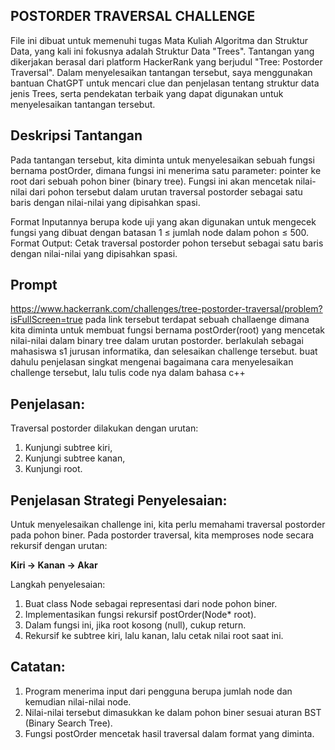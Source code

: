 ## POSTORDER TRAVERSAL CHALLENGE
File ini dibuat untuk memenuhi tugas Mata Kuliah Algoritma dan Struktur Data, yang kali ini fokusnya adalah Struktur Data "Trees". Tantangan yang dikerjakan berasal dari platform HackerRank yang berjudul "Tree: Postorder Traversal". Dalam menyelesaikan tantangan tersebut, saya menggunakan bantuan ChatGPT untuk mencari clue dan penjelasan tentang struktur data jenis Trees, serta pendekatan terbaik yang dapat digunakan untuk menyelesaikan tantangan tersebut.

## Deskripsi Tantangan
Pada tantangan tersebut, kita diminta untuk menyelesaikan sebuah fungsi bernama postOrder, dimana fungsi ini menerima satu parameter: pointer ke root dari sebuah pohon biner (binary tree). Fungsi ini akan mencetak nilai-nilai dari pohon tersebut dalam urutan traversal postorder sebagai satu baris dengan nilai-nilai yang dipisahkan spasi.

Format Inputannya berupa kode uji yang akan digunakan untuk mengecek fungsi yang dibuat dengan batasan 1 ≤ jumlah node dalam pohon ≤ 500. 
Format Output: Cetak traversal postorder pohon tersebut sebagai satu baris dengan nilai-nilai yang dipisahkan spasi.

## Prompt
https://www.hackerrank.com/challenges/tree-postorder-traversal/problem?isFullScreen=true 
pada link tersebut terdapat sebuah challaenge dimana kita diminta untuk membuat fungsi bernama postOrder(root) yang mencetak nilai-nilai dalam binary tree dalam urutan postorder. berlakulah sebagai mahasiswa s1 jurusan informatika, dan selesaikan challenge tersebut. buat dahulu penjelasan singkat mengenai bagaimana cara menyelesaikan challenge tersebut, lalu tulis code nya dalam bahasa c++

## Penjelasan:
Traversal postorder dilakukan dengan urutan:
1. Kunjungi subtree kiri,
2. Kunjungi subtree kanan,
3. Kunjungi root.

## Penjelasan Strategi Penyelesaian:
Untuk menyelesaikan challenge ini, kita perlu memahami traversal postorder pada pohon biner. Pada postorder traversal, kita memproses node secara rekursif dengan urutan:

**Kiri → Kanan → Akar**

Langkah penyelesaian:
1. Buat class Node sebagai representasi dari node pohon biner.
2. Implementasikan fungsi rekursif postOrder(Node* root).
3. Dalam fungsi ini, jika root kosong (null), cukup return.
4. Rekursif ke subtree kiri, lalu kanan, lalu cetak nilai root saat ini.

## Catatan:

1. Program menerima input dari pengguna berupa jumlah node dan kemudian nilai-nilai node.
2. Nilai-nilai tersebut dimasukkan ke dalam pohon biner sesuai aturan BST (Binary Search Tree).
3. Fungsi postOrder mencetak hasil traversal dalam format yang diminta.

